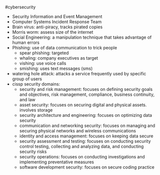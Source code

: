 #cybersecurity 

- Security Information and Event Management
- Computer Systems Incident Response Team
- Brain virus: anti-piracy, tracks pirated copies
- Morris worm: assess size of the internet
- Social Engineering: a manipulation technique that takes advantage of human errors
- Phishing: use of data communication to trick people
	- spear phishing: targeted
	- whaling: company executives as target
	- vishing: use voice calls
	- smishing: uses text messages (sms)
- watering hole attack: attacks a service frequently used by specific group of users
- cissp security domains:
	- security and risk management: focuses on defining security goals and objectives, risk management, compliance, business continuity, and law
	- asset security: focuses on securing digital and physical assets. involves storage
	- security architecture and engineering: focuses on optimizing data security
	- communication and networking security: focuses on managing and securing physical networks and wireless communications
	- identity and access management: focuses on keeping data secure
	- security assessment and testing: focuses on conducting security control testing, collecting and analyzing data, and conducting security risks
	- security operations: focuses on conducting investigations and implementing preventative measures
	- software development security: focuses on secure coding practice
